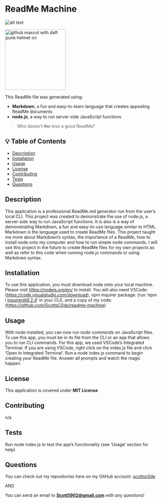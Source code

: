 # ReadMe Machine

![alt text](https://img.shields.io/badge/License-MIT-yellow.svg)

<img src="https://octodex.github.com/images/daftpunktocat-thomas.gif" alt="github mascot with daft punk helmet on" width="200"/>

[//]: # (demonstrating some cool markdown syntax tricks. this is a markdown comment)

This ReadMe file was generated using:
- **Markdown**, a fun and easy-to-learn language that creates appealing ReadMe documents
- **node.js**, a way to run server-side JavaScript functions
> Who doesn't ~~like~~ _love_ a good ReadMe?&nbsp;

## 💡 Table of Contents

- [Description](#description-id)
- [Installation](#installation-id)
- [Usage](#usage-id)
- [License](#license-id)
- [Contributing](#contributing-id)
- [Tests](#tests-id)
- [Questions](#questions-id)

## <a id="description-id"></a>Description
This application is a professional ReadMe.md generator run from the user’s local CLI. This project was created to demonstrate the use of node.js, a server-side way to run JavaScript functions. It is also is a way of demonstrating Markdown, a fun and easy-to-use language similar to HTML. Markdown is the language used to create ReadMe files. This project taught me more about Markdown’s syntax, the importance of a ReadMe, how to install node onto my computer and how to run simple node commands. I will use this project in the future to create ReadMe files for my own projects as well as refer to this code when running node.js commands or using Markdown syntax.
   
## <a id="installation-id"></a>Installation
To use this application, you must download node onto your local machine. Please visit https://nodejs.org/en/ to install. You will also need VSCode: (https://code.visualstudio.com/download), npm inquirer package: (run ‘npm i inquirer@8.2.4’ in your CLI), and a copy of my code: (https://github.com/ScottsC0de/readme-machine)
    
## <a id="usage-id"></a>Usage
With node installed, you can now run node commands on JavaScript files. To use this app, you must be in its file from the CLI or an app that allows you to run CLI commands. For this app, we used VSCode’s Integrated Terminal. If you are using VSCode, right click on the index.js file and click ‘Open In Integrated Terminal’. Run a node index.js command to begin creating your ReadMe file. Answer all prompts and watch the magic happen.

## <a id="license-id"></a>License
This application is covered under **MIT License**
    
## <a id="contributing-id"></a>Contributing
n/a
    
## <a id="tests-id"></a>Tests
Run node index.js to test the app’s functionality (see ‘Usage’ section for help)

## <a id="questions-id"></a>Questions
You can check out my repositories here on my GitHub account: 
<a href="https://github.com/scottsc0de">scottsc0de</a>

AND

You can send an email to **Scott5902@gmail.com** with any questions!